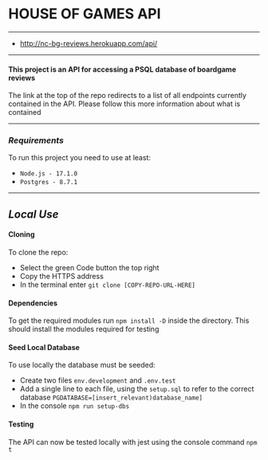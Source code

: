 # HOUSE OF GAMES API

---

- http://nc-bg-reviews.herokuapp.com/api/

---

#### **This project is an API for accessing a PSQL database of boardgame reviews**

The link at the top of the repo redirects to a list of all endpoints currently contained in the API. Please follow this more information about what is contained

---

### _**Requirements**_

To run this project you need to use at least:

- `Node.js - 17.1.0`
- `Postgres - 8.7.1`

---

## _Local Use_

#### **Cloning**

To clone the repo:

- Select the green Code button the top right
- Copy the HTTPS address
- In the terminal enter `git clone [COPY-REPO-URL-HERE]`

#### **Dependencies**

To get the required modules run `npm install -D` inside the directory. This should install the modules required for testing

#### **Seed Local Database**

To use locally the database must be seeded:

- Create two files `env.development` and `.env.test`
- Add a single line to each file, using the `setup.sql` to refer to the correct database `PGDATABASE=[insert_relevant)database_name]`
- In the console `npm run setup-dbs`

#### **Testing**

The API can now be tested locally with jest using the console command `npm t`
